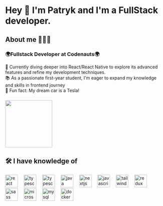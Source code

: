 <h1 align="left">Hey 👋 I'm Patryk and I'm a FullStack developer.</h1>

###


<h2 align="left">About me 🚀🚀🚀</h2>

###
<h3>🌍Fullstack Developer at Codenauts🌍</h3>
<p align="left">📘 Currently diving deeper into React/React Native to explore its advanced features and refine my development techniques.<br>
📚 As a passionate first-year student, I'm eager to expand my knowledge and skills in frontend journey <br>🎲 Fun fact: My dream car is a Tesla!</p>

###

<div align="left">
  <img height="150" src="https://media.giphy.com/media/v1.Y2lkPTc5MGI3NjExeDJhanJ1dGM5MHBrYjRucWs3NHRib2tlY21tbWl3NXc3cnp5eXJvNyZlcD12MV9pbnRlcm5hbF9naWZfYnlfaWQmY3Q9Zw/gLREH1v1Z78tJckuii/giphy.gif"  />
</div>

###

<h2 align="left">🛠 I have knowledge of</h2>

###

<div align="left">
  <img src="https://cdn.jsdelivr.net/gh/devicons/devicon/icons/react/react-original.svg" height="40" alt="react logo"  />
  <img width="11" />
  <img src="https://github.com/devicons/devicon/tree/v2.16.0/icons/expo/expo-original.svg" height="40" alt="typescript logo"  />
  <img width="11" />
  <img src="https://upload.wikimedia.org/wikipedia/commons/3/3c/Expo_Logo.png" height="40" alt="typescript logo"  />
  <img width="11" />
  <img src="https://cdn.jsdelivr.net/gh/devicons/devicon/icons/java/java-original.svg" height="40" alt="java logo"  />
  <img width="11" />
  <img src="https://cdn.jsdelivr.net/gh/devicons/devicon/icons/nextjs/nextjs-original.svg" height="40" alt="nextjs logo"  />
  <img width="11" />
  <img src="https://cdn.jsdelivr.net/gh/devicons/devicon/icons/javascript/javascript-plain.svg" height="40" alt="javascript logo"  />
  <img width="11" />
  <img src="https://skillicons.dev/icons?i=tailwind" height="40" alt="tailwindcss logo"  />
  <img width="11" />
  <img src="https://cdn.jsdelivr.net/gh/devicons/devicon/icons/redux/redux-original.svg" height="40" alt="redux logo"  />
  <img width="11" />
  <img src="https://cdn.jsdelivr.net/gh/devicons/devicon/icons/sass/sass-original.svg" height="40" alt="sass logo"  />
  <img width="11" />
  <img src="https://cdn.jsdelivr.net/gh/devicons/devicon/icons/microsoftsqlserver/microsoftsqlserver-plain.svg" height="40" alt="microsoftsqlserver logo"  />
  <img width="11" />
  <img src="https://cdn.jsdelivr.net/gh/devicons/devicon/icons/mysql/mysql-original.svg" height="40" alt="mysql logo"  />
  <img width="11" />
  <img src="https://cdn.jsdelivr.net/gh/devicons/devicon/icons/docker/docker-original.svg" height="40" alt="docker logo"  />
  <img width="11" />
</div>

###

